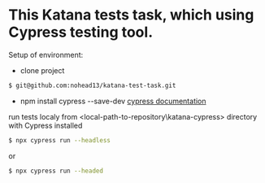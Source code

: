# This Katana tests task, which using Cypress testing tool.

Setup of environment:
 - clone project 
 ```sh 
 $ git@github.com:nohead13/katana-test-task.git
 ```
 - npm install cypress --save-dev [cypress documentation](https://docs.cypress.io/guides/getting-started/installing-cypress)

run tests localy from <local-path-to-repository\katana-cypress> directory with Cypress installed 
```sh
$ npx cypress run --headless
```
or
```sh
$ npx cypress run --headed
```    